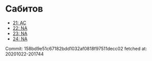 # Сабитов
- [21: AC](21.md)
- [22: NA](22.md)
- [23: NA](23.md)
- [24: NA](24.md)

Commit: 158bd9e51c67182bdd1032af0818f97511decc02
 fetched at: 20201022-201744
